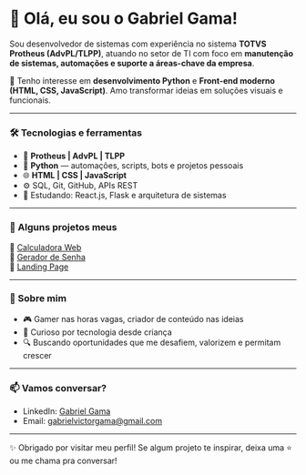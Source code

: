 # 👋 Olá, eu sou o Gabriel Gama!

Sou desenvolvedor de sistemas com experiência no sistema **TOTVS Protheus (AdvPL/TLPP)**, atuando no setor de TI com foco em **manutenção de sistemas, automações e suporte a áreas-chave da empresa**.

🚀 Tenho interesse em **desenvolvimento Python** e **Front-end moderno (HTML, CSS, JavaScript)**. Amo transformar ideias em soluções visuais e funcionais.

---

### 🛠️ Tecnologias e ferramentas

- 💼 **Protheus | AdvPL | TLPP**
- 🐍 **Python** — automações, scripts, bots e projetos pessoais
- 🌐 **HTML | CSS | JavaScript**
- ⚙️ SQL, Git, GitHub, APIs REST
- 🧠 Estudando: React.js, Flask e arquitetura de sistemas

---

### 📌 Alguns projetos meus

🔸 [Calculadora Web](https://github.com/gabreeugm/CalculadoraWeb)  
🔸 [Gerador de Senha](https://github.com/gabreeugm/GeradorDeSenha)  
🔸 [Landing Page](https://github.com/gabreeugm/LandingPage)

---

### 💬 Sobre mim

- 🎮 Gamer nas horas vagas, criador de conteúdo nas ideias  
- 🧩 Curioso por tecnologia desde criança  
- 🔍 Buscando oportunidades que me desafiem, valorizem e permitam crescer

---

### 📫 Vamos conversar?

- LinkedIn: [Gabriel Gama](https://www.linkedin.com/in/gabrielvgama/)  
- Email: gabrielvictorgama@gmail.com

---

✨ Obrigado por visitar meu perfil! Se algum projeto te inspirar, deixa uma ⭐ ou me chama pra conversar!
